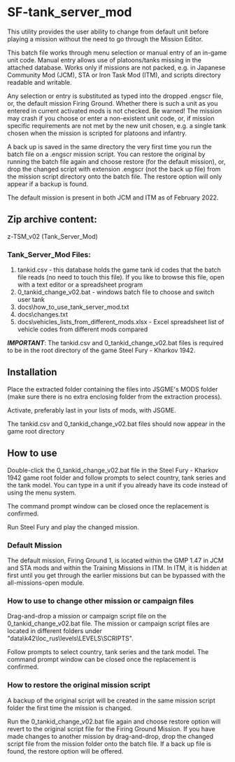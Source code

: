 # SF-tank_server_mod

This utility provides the user ability to change from default unit before playing a mission without the need to go through the Mission Editor.

This batch file works through menu selection or manual entry of an in-game unit code. Manual entry allows use of platoons/tanks missing in the attached database. Works only if missions are not packed, e.g. in Japanese Community Mod (JCM), STA or Iron Task Mod (ITM), and scripts directory readable and writable.

Any selection or entry is substituted as typed into the dropped .engscr file, or, the default mission Firing Ground. Whether there is such a unit as you entered in current activated mods is not checked. Be warned! The mission may crash if you choose or enter a non-existent unit code, or, if mission specific requirements are not met by the new unit chosen, e.g. a single tank chosen when the mission is scripted for platoons and infantry.

A back up is saved in the same directory the very first time you run the batch file on a .engscr mission script. You can restore the original by running the batch file again and choose restore (for the default mission), or, drop the changed script with extension .engscr (not the back up file) from the mission script directory onto the batch file. The restore option will only appear if a backup is found.

The default mission is present in both JCM and ITM as of February 2022.

## Zip archive content:

z-TSM_v02 (Tank_Server_Mod)

### Tank_Server_Mod Files:

1. tankid.csv - this database holds the game tank id codes that the batch file reads (no need to touch this file). If you like to browse this file, open with a text editor or a spreadsheet program
2. 0_tankid_change_v02.bat - windows batch file to choose and switch user tank
3. docs\how_to_use_tank_server_mod.txt
4. docs\changes.txt
5. docs\vehicles_lists_from_different_mods.xlsx - Excel spreadsheet list of vehicle codes from different mods compared

***IMPORTANT***: The tankid.csv and 0_tankid_change_v02.bat files is required to be in the root directory of the game Steel Fury - Kharkov 1942.

## Installation

Place the extracted folder containing the files into JSGME's MODS folder (make sure there is no extra enclosing folder from the extraction process).

Activate, preferably last in your lists of mods, with JSGME.

The tankid.csv and 0_tankid_change_v02.bat files should now appear in the game root directory

## How to use

Double-click the 0_tankid_change_v02.bat file in the Steel Fury - Kharkov 1942 game root folder and follow prompts to select country, tank series and the tank model. You can type in a unit if you already have its code instead of using the menu system.

The command prompt window can be closed once the replacement is confirmed.

Run Steel Fury and play the changed mission.

### Default Mission

The default mission, Firing Ground 1, is located within the GMP 1.47 in JCM and STA mods and within the Training Missions in ITM. In ITM, it is hidden at first until you get through the earlier missions but can be bypassed with the all-missions-open module.

### How to use to change other mission or campaign files

Drag-and-drop a mission or campaign script file on the 0_tankid_change_v02.bat file. The mission or campaign script files are located in different folders under "data\k42\loc_rus\levels\LEVELS\SCRIPTS\".

Follow prompts to select country, tank series and the tank model. The command prompt window can be closed once the replacement is confirmed.

### How to restore the original mission script

A backup of the original script will be created in the same mission script folder the first time the mission is changed.

Run the 0_tankid_change_v02.bat file again and choose restore option will revert to the original script file for the Firing Ground Mission. If you have made changes to another mission by drag-and-drop, drop the changed script file from the mission folder onto the batch file. If a back up file is found, the restore option will be offered.

